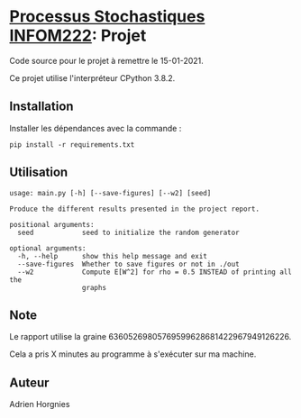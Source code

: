 # [Processus Stochastiques INFOM222](https://directory.unamur.be/teaching/courses/INFOM222): Projet

Code source pour le projet à remettre le 15-01-2021.

Ce projet utilise l'interpréteur CPython 3.8.2.

## Installation

Installer les dépendances avec la commande :
```
pip install -r requirements.txt
```

## Utilisation

```
usage: main.py [-h] [--save-figures] [--w2] [seed]

Produce the different results presented in the project report.

positional arguments:
  seed            seed to initialize the random generator

optional arguments:
  -h, --help      show this help message and exit
  --save-figures  Whether to save figures or not in ./out
  --w2            Compute E[W^2] for rho = 0.5 INSTEAD of printing all the
                  graphs
```

## Note
Le rapport utilise la graine 63605269805769599628681422967949126226.

Cela a pris X minutes au programme à s'exécuter sur ma machine.

## Auteur

Adrien Horgnies
